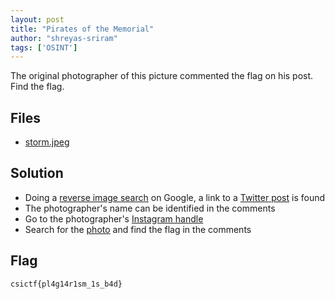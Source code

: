 ```yaml
---
layout: post
title: "Pirates of the Memorial"
author: "shreyas-sriram"
tags: ['OSINT']
---
```


The original photographer of this picture commented the flag on his post. Find the flag.

## Files
* [storm.jpeg]({{site.baseurl}}/assets/Pirates-of-the-Memorial/storm.jpeg)

## Solution
* Doing a [reverse image search](https://www.google.co.in/imghp) on Google, a link to a [Twitter post](https://twitter.com/ajayanjoy/status/1017295546518650880) is found
* The photographer's name can be identified in the comments
* Go to the photographer's [Instagram handle](https://www.instagram.com/arunopal17/)
* Search for the [photo](https://www.instagram.com/p/B3oKrLQgpko/) and find the flag in the comments

## Flag
```
csictf{pl4g14r1sm_1s_b4d}
```
